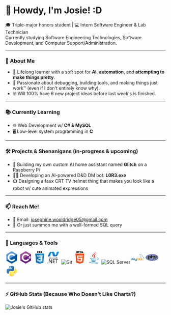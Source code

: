 <h1 align="left">👋 Howdy, I'm Josie! :D</h1>
<p align="left">
🎓 Triple-major honors student | 💻 Intern Software Engineer & Lab Technician <br>
Currently studying Software Engineering Technologies, Software Development, and Computer Support/Administration.
</p>

---

### 🌟 About Me
- 🧠 Lifelong learner with a soft spot for **AI**, **automation**, and **attempting to make things pretty**.
- 🔧 Passionate about debugging, building tools, and making things just work™ (even if I don't entirely know why).
- 🤓 Will 100% have 6 new project ideas before last week's is finished.

---

### 📚 Currently Learning
- 🌐 Web Development w/ **C# & MySQL**
- 🖥️ Low-level system programming in **C**

---

### 🛠️ Projects & Shenanigans (in-progress & upcoming)
- 🤖 Building my own custom AI home assistant named **Glitch** on a Raspberry Pi
- 🧙‍♀️ Developing an AI-powered D&D DM bot: **L0R3.exe**
- 📺 Designing a faux CRT TV helmet thing that makes you look like a robot w/ cute animated expressions

---

### 📫 Reach Me!
- 📨 Email: [josephine.wooldridge05@gmail.com](mailto:josephine.wooldridge05@gmail.com)
- 🧠 Or just summon me with a well-formed SQL query

---

### 🧰 Languages & Tools
<p align="left">
  <img src="https://raw.githubusercontent.com/devicons/devicon/master/icons/c/c-original.svg" alt="C" width="40" height="40"/>
  <img src="https://raw.githubusercontent.com/devicons/devicon/master/icons/csharp/csharp-original.svg" alt="C#" width="40" height="40"/>
  <img src="https://raw.githubusercontent.com/devicons/devicon/master/icons/css3/css3-original-wordmark.svg" alt="CSS" width="40" height="40"/>
  <img src="https://raw.githubusercontent.com/devicons/devicon/master/icons/dot-net/dot-net-original-wordmark.svg" alt=".NET" width="40" height="40"/>
  <img src="https://www.vectorlogo.zone/logos/git-scm/git-scm-icon.svg" alt="Git" width="40" height="40"/>
  <img src="https://raw.githubusercontent.com/devicons/devicon/master/icons/html5/html5-original-wordmark.svg" alt="HTML" width="40" height="40"/>
  <img src="https://raw.githubusercontent.com/devicons/devicon/master/icons/java/java-original.svg" alt="Java" width="40" height="40"/>
  <img src="https://www.svgrepo.com/show/303229/microsoft-sql-server-logo.svg" alt="SQL Server" width="40" height="40"/>
  <img src="https://raw.githubusercontent.com/devicons/devicon/master/icons/mysql/mysql-original-wordmark.svg" alt="MySQL" width="40" height="40"/>
  <img src="https://raw.githubusercontent.com/devicons/devicon/master/icons/php/php-original.svg" alt="PHP" width="40" height="40"/>
  <img src="https://raw.githubusercontent.com/devicons/devicon/master/icons/python/python-original.svg" alt="Python" width="40" height="40"/>
</p>

---

### ⚡ GitHub Stats (Because Who Doesn’t Like Charts?)
<p align="left">
  <img src="https://github-readme-stats.vercel.app/api?username=josieisnotarat&show_icons=true&theme=radical" alt="Josie's GitHub stats" />
</p>

